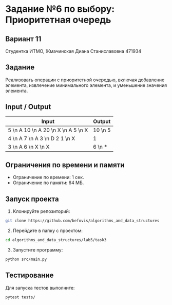 # Задание №6 по выбору: Приоритетная очередь
## Вариант 11
Студентка ИТМО,  Жмачинская Диана Станиславовна 471934

## Задание
Реализовать операции с приоритетной очередью, включая добавление элемента, извлечение минимального элемента, и уменьшение значения элемента.

## Input / Output

| Input | Output |
|---------------------|--------|
| 5 \n A 10 \n A 20 \n X \n A 5 \n X | 10 \n 5 |
| 4 \n A 7 \n A 3 \n D 2 1 \n X | 1 |
| 3 \n A 6 \n X \n X | 6 \n * |

## Ограничения по времени и памяти

- Ограничение по времени: 1 сек.
- Ограничение по памяти: 64 МБ.

## Запуск проекта

1. Клонируйте репозиторий:
```bash
git clone https://github.com/befovis/algorithms_and_data_structures
```
2. Перейдите в папку с проектом:
```bash
cd algorithms_and_data_structures/lab5/task3
```
3. Запустите программу:
```bash
python src/main.py
```

## Тестирование
Для запуска тестов выполните:
```bash
pytest tests/
```
